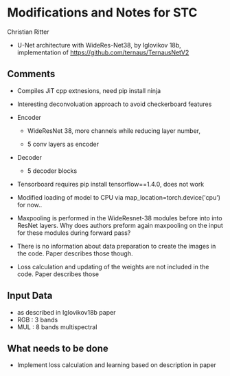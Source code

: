 # Modifications and Notes for STC

Christian Ritter

* U-Net architecture with WideRes-Net38,   by Iglovikov 18b, implementation of https://github.com/ternaus/TernausNetV2

## Comments

* Compiles JiT cpp extnesions, need pip install ninja
* Interesting deconvoluation approach to avoid checkerboard features 
* Encoder
    * WideResNet 38, more channels while reducing layer number, 
    
    * 5 conv layers as encoder 
* Decoder
    * 5 decoder blocks 

* Tensorboard requires pip install tensorflow==1.4.0, does not work
* Modified loading of model to CPU via map_location=torch.device('cpu') for now..
* Maxpooling is performed in the WideResnet-38 modules before into into ResNet layers. Why does authors
preform again maxpooling on the input for these modules during forward pass?
* There is no information about data preparation to create the images in the code. Paper describes those though.
* Loss calculation and updating of the weights are not included in the code. Paper describes those


## Input Data

* as described in Iglovikov18b paper
* RGB : 3 bands
* MUL : 8 bands multispectral


## What needs to be done

* Implement loss calculation and learning based on description in paper